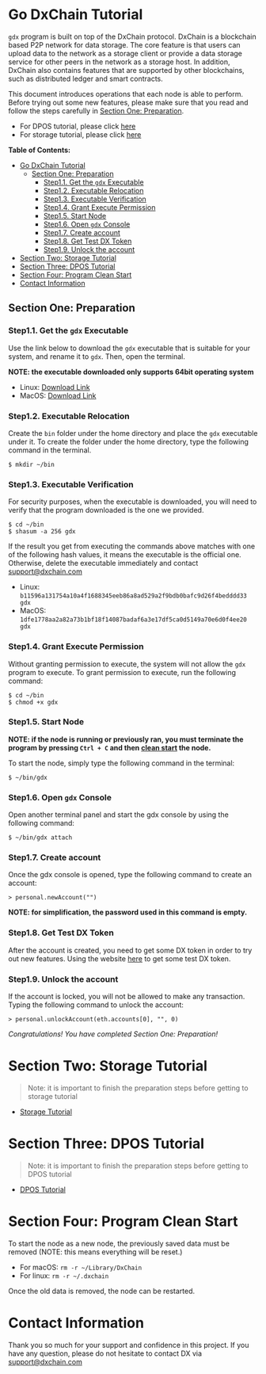 # Go DxChain Tutorial

`gdx` program is built on top of the DxChain protocol. DxChain is a blockchain based P2P network for data storage. The core feature is that users can upload data to the network as a storage client or provide a data storage service for other peers in the network as a storage host. In addition, DxChain also contains features that are supported by other blockchains, such as distributed ledger and smart contracts.

This document introduces operations that each node is able to perform. Before trying out some new features, please make sure that you read and follow the steps carefully in [Section One: Preparation](#Section-One-Preparation).


* For DPOS tutorial, please click [here](#section-two-storage-tutorial)
* For storage tutorial, please click [here](#section-four-program-clean-start)

**Table of Contents:**

- [Go DxChain Tutorial](#go-dxchain-tutorial)
  - [Section One: Preparation](#section-one-preparation)
    - [Step1.1. Get the `gdx` Executable](#step11-get-the-gdx-executable)
    - [Step1.2. Executable Relocation](#step12-executable-relocation)
    - [Step1.3. Executable Verification](#step13-executable-verification)
    - [Step1.4. Grant Execute Permission](#step14-grant-execute-permission)
    - [Step1.5. Start Node](#step15-start-node)
    - [Step1.6. Open `gdx` Console](#step16-open-gdx-console)
    - [Step1.7. Create account](#step17-create-account)
    - [Step1.8. Get Test DX Token](#step18-get-test-dx-token)
    - [Step1.9. Unlock the account](#step19-unlock-the-account)
- [Section Two: Storage Tutorial](#section-two-storage-tutorial)
- [Section Three: DPOS Tutorial](#section-three-dpos-tutorial)
- [Section Four: Program Clean Start](#section-four-program-clean-start)
- [Contact Information](#contact-information)

## Section One: Preparation

### Step1.1. Get the `gdx` Executable

Use the link below to download the `gdx` executable that is suitable for your system, and rename it to `gdx`. Then, open the terminal.

**NOTE: the executable downloaded only supports 64bit operating system**

- Linux: [Download Link](https://dxchainpublic.s3-us-west-1.amazonaws.com/Gdx+Release+Executable+0.9.0/LinuxAmd64/gdx-linux-amd64)
- MacOS: [Download Link](https://dxchainpublic.s3-us-west-1.amazonaws.com/Gdx+Release+Executable+0.9.0/MacOS/gdx)


### Step1.2. Executable Relocation

Create the `bin` folder under the home directory and place the `gdx` executable under it. To create the folder under the home directory, type the following command in the terminal.

```shell
$ mkdir ~/bin
```

### Step1.3. Executable Verification

For security purposes, when the executable is downloaded, you will need to verify that the program downloaded is the one we provided.

```shell
$ cd ~/bin
$ shasum -a 256 gdx
```

If the result you get from executing the commands above matches with one of the following hash values, it means the executable is the official one. Otherwise, delete the executable immediately and contact support@dxchain.com

- Linux: `b11596a131754a10a4f1688345eeb86a8ad529a2f9bdb0bafc9d26f4bedddd33 gdx`
- MacOS: `1dfe1778aa2a82a73b1bf18f14087badaf6a3e17df5ca0d5149a70e6d0f4ee20 gdx`

### Step1.4. Grant Execute Permission

Without granting permission to execute, the system will not allow the `gdx` program to execute. To grant permission to execute, run the following command:

```shell
$ cd ~/bin
$ chmod +x gdx
```

### Step1.5. Start Node

**NOTE: if the node is running or previously ran, you must terminate the program by pressing `Ctrl + C` and then [clean start](#section-four-program-clean-start) the node.**

To start the node, simply type the following command in the terminal:

```shell
$ ~/bin/gdx
```

### Step1.6. Open `gdx` Console

Open another terminal panel and start the gdx console by using the following command:

```shell
$ ~/bin/gdx attach
```

### Step1.7. Create account

Once the gdx console is opened, type the following command to create an account:

```shell
> personal.newAccount("")
```

**NOTE: for simplification, the password used in this command is empty.**

### Step1.8. Get Test DX Token

After the account is created, you need to get some DX token in order to try out new features. Using the website [here](https://dxfaucet.dxchain.com) to get some test DX token.

### Step1.9. Unlock the account

If the account is locked, you will not be allowed to make any transaction. Typing the following command to unlock the account:

```shell
> personal.unlockAccount(eth.accounts[0], "", 0)
```

_Congratulations! You have completed Section One: Preparation!_

# Section Two: Storage Tutorial

> Note: it is important to finish the preparation steps before getting to storage tutorial

- [Storage Tutorial](storage_manual/storage_en.md)

# Section Three: DPOS Tutorial

> Note: it is important to finish the preparation steps before getting to DPOS tutorial

- [DPOS Tutorial](dpos_manual/dpos_en.md)

# Section Four: Program Clean Start

To start the node as a new node, the previously saved data must be removed (NOTE: this means everything will be reset.)

- For macOS: `rm -r ~/Library/DxChain`
- For linux: `rm -r ~/.dxchain`

Once the old data is removed, the node can be restarted.

# Contact Information

Thank you so much for your support and confidence in this project. If you have any question, please do not hesitate to contact DX via support@dxchain.com
